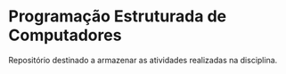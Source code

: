# Programação Estruturada de Computadores

Repositório destinado a armazenar as atividades realizadas na disciplina.
